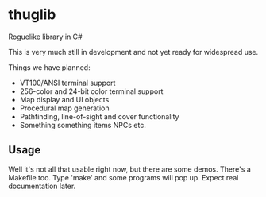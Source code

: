 # thuglib
Roguelike library in C#

This is very much still in development and not yet ready for widespread use.

Things we have planned:

* VT100/ANSI terminal support
* 256-color and 24-bit color terminal support
* Map display and UI objects
* Procedural map generation
* Pathfinding, line-of-sight and cover functionality
* Something something items NPCs etc.

## Usage

Well it's not all that usable right now, but there are some demos.  There's a Makefile too.  Type 'make' and some programs
will pop up.  Expect real documentation later.


